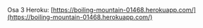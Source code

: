 Osa 3 Heroku: [https://boiling-mountain-01468.herokuapp.com/](https://boiling-mountain-01468.herokuapp.com/)
